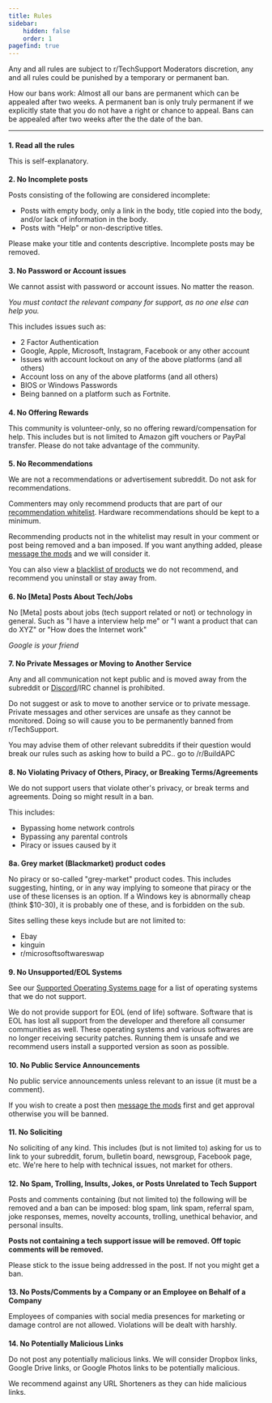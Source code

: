 ```yaml
---
title: Rules
sidebar:
    hidden: false
    order: 1
pagefind: true
---
```


Any and all rules are subject to r/TechSupport Moderators discretion, any and all rules could be punished by a temporary or permanent ban.

How our bans work: Almost all our bans are permanent which can be appealed after two weeks. A permanent ban is only truly permanent if we explicitly state that you do not have a right or chance to appeal. Bans can be appealed after two weeks after the the date of the ban. 

---

## Read all the rules 
This is self-explanatory.

## No Incomplete posts

Posts consisting of the following are considered incomplete:
* Posts with empty body, only a link in the body, title copied into the body, and/or lack of information in the body.
* Posts with "Help" or non-descriptive titles. 

Please make your title and contents descriptive. Incomplete posts may be removed.

## No Password or Account issues
We cannot assist with password or account issues. No matter the reason.

*You must contact the relevant company for support, as no one else can help you.*

This includes issues such as:
* 2 Factor Authentication
* Google, Apple, Microsoft, Instagram, Facebook or any other account
* Issues with account lockout on any of the above platforms (and all others)
* Account loss on any of the above platforms (and all others)
* BIOS or Windows Passwords
* Being banned on a platform such as Fortnite.

## No Offering Rewards
This community is volunteer-only, so no offering reward/compensation for help. This includes but is not limited to Amazon gift vouchers or PayPal transfer. Please do not take advantage of the community.

## No Recommendations
We are not a recommendations or advertisement subreddit. Do not ask for recommendations.

Commenters may only recommend products that are part of our [recommendation whitelist](/docs/recommendations/whitelist). 
Hardware recommendations should be kept to a minimum.

Recommending products not in the whitelist may result in your comment or post being removed and a ban imposed. If you want anything added, please [message the mods](https://www.reddit.com/message/compose?to=/r/techsupport) and we will consider it.

You can also view a [blacklist of products](/docs/recommendations/blacklist) we do not recommend, and recommend you uninstall or stay away from.

## No [Meta] Posts About Tech/Jobs
No [Meta] posts about jobs (tech support related or not) or technology in general.
Such as "I have a interview help me" or "I want a product that can do XYZ" or "How does the Internet work"

*Google is your friend*

## No Private Messages or Moving to Another Service
Any and all communication not kept public and is moved away from the subreddit or [Discord](https://discord.gg/2EDwzWa)/IRC channel is prohibited. 

Do not suggest or ask to move to another service or to private message. Private messages and other services are unsafe as they cannot be monitored. Doing so will cause you to be permanently banned from r/TechSupport.

You may advise them of other relevant subreddits if their question would break our rules such as asking how to build a PC.. go to /r/BuildAPC

## No Violating Privacy of Others, Piracy, or Breaking Terms/Agreements
We do not support users that violate other's privacy, or break terms and agreements. Doing so might result in a ban.

This includes:

* Bypassing home network controls
* Bypassing any parental controls
* Piracy or issues caused by it

### Grey market (Blackmarket) product codes
No piracy or so-called "grey-market" product codes. This includes suggesting, hinting, or in any way implying to someone that piracy or the use of these licenses is an option. If a Windows key is abnormally cheap (think $10-30), it is probably one of these, and is forbidden on the sub.

Sites selling these keys include but are not limited to:
* Ebay
* kinguin
* r/microsoftsoftwareswap

## No Unsupported/EOL Systems
See our [Supported Operating Systems page](/docs/meta/supported-os#no-support) for a list of operating systems that we do not support.

We do not provide support for EOL (end of life) software. Software that is EOL has lost all support from the developer and therefore all consumer communities as well.
These operating systems and various softwares are no longer receiving security patches. Running them is unsafe and we recommend users install a supported version as soon as possible. 

## No Public Service Announcements
No public service announcements unless relevant to an issue (it must be a comment). 

If you wish to create a post then [message the mods](https://www.reddit.com/message/compose?to=/r/techsupport) first and get approval otherwise you will be banned.


## No Soliciting
No soliciting of any kind. This includes (but is not limited to) asking for us to link to your subreddit, forum, bulletin board, newsgroup, Facebook page, etc. We're here to help with technical issues, not market for others.

## No Spam, Trolling, Insults, Jokes, or Posts Unrelated to Tech Support
Posts and comments containing (but not limited to) the following will be removed and a ban can be imposed: blog spam, link spam, referral spam, joke responses, memes, novelty accounts, trolling, unethical behavior, and personal insults.

**Posts not containing a tech support issue will be removed. Off topic comments will be removed.**

Please stick to the issue being addressed in the post. If not you might get a ban.

## No Posts/Comments by a Company or an Employee on Behalf of a Company
Employees of companies with social media presences for marketing or damage control are not allowed. Violations will be dealt with harshly.

## No Potentially Malicious Links
Do not post any potentially malicious links. We will consider Dropbox links, Google Drive links, or Google Photos links to be potentially malicious. 

We recommend against any URL Shorteners as they can hide malicious links.

<style>
body {
  counter-reset: headlist subheadlist;
}

h2:not([id^="star"]) {
  font-size: var(--sl-text-h3) !important;
}

h2:not([id^="star"])::before {
  content: counter(headlist) ". ";
  counter-increment: headlist;
}

h3 {
    font-size: var(--sl-text-h4) !important;
}

h3::before {
    content: counter(headlist) counter(subheadlist, lower-alpha) ". ";
    counter-increment: subheadlist;
}
</style>
